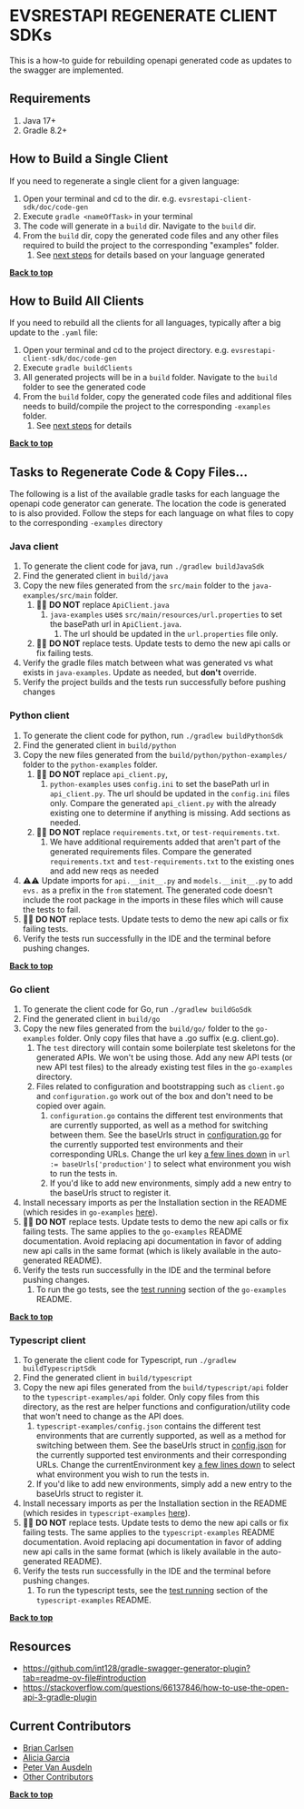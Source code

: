 <a name="top" />

# EVSRESTAPI REGENERATE CLIENT SDKs

This is a how-to guide for rebuilding openapi generated code as updates to the swagger are implemented.

## Requirements

1. Java 17+
2. Gradle 8.2+

## How to Build a Single Client

If you need to regenerate a single client for a given language:

1. Open your terminal and cd to the dir. e.g. `evsrestapi-client-sdk/doc/code-gen`
2. Execute `gradle <nameOfTask>` in your terminal
3. The code will generate in a `build` dir. Navigate to the `build` dir.
4. From the `build` dir, copy the generated code files and any other files required to build the project to the
   corresponding "examples" folder.
   1. See [next steps](#tasks-to-regenerate-code--copy-files) for details based on your language generated

**[Back to top](#evsrestapi-regenerate-client-sdks)**

## How to Build All Clients

If you need to rebuild all the clients for all languages, typically after a big update to the `.yaml` file:

1. Open your terminal and cd to the project directory. e.g. `evsrestapi-client-sdk/doc/code-gen`
2. Execute `gradle buildClients`
3. All generated projects will be in a `build` folder. Navigate to the `build` folder to see the generated code
4. From the `build` folder, copy the generated code files and additional files needs to build/compile the project to the
   corresponding `-examples` folder.
   1. See [next steps](#tasks-to-regenerate-code--copy-files) for details

**[Back to top](#evsrestapi-regenerate-client-sdks)**

## Tasks to Regenerate Code & Copy Files...

The following is a list of the available gradle tasks for each language the openapi code generator can generate. The
location the code is generated to is also provided. Follow the steps for each language on what files to copy to the
corresponding `-examples` directory

### Java client

1. To generate the client code for java, run `./gradlew buildJavaSdk`
2. Find the generated client in `build/java`
3. Copy the new files generated from the `src/main` folder to the `java-examples/src/main` folder.
   1. 🚫🚫 **DO NOT** replace `ApiClient.java`
      1. `java-examples` uses `src/main/resources/url.properties` to set the basePath url in `ApiClient.java`.
         1. The url should be updated in the `url.properties` file only.
   2. 🚫🚫 **DO NOT** replace tests. Update tests to demo the new api calls or fix failing tests.
4. Verify the gradle files match between what was generated vs what exists in `java-examples`. Update as needed, but
   **don't** override.
5. Verify the project builds and the tests run successfully before pushing changes

### Python client

1. To generate the client code for python, run `./gradlew buildPythonSdk`
2. Find the generated client in `build/python`
3. Copy the new files generated from the `build/python/python-examples/` folder to the `python-examples` folder.
   1. 🚫🚫 **DO NOT** replace `api_client.py`,
      1. `python-examples` uses `config.ini` to set the basePath url in `api_client.py`. The url should be updated in
         the `config.ini` files only. Compare the generated `api_client.py` with the already existing one to determine
         if anything is missing. Add sections as needed.
   2. 🚫🚫 **DO NOT** replace `requirements.txt`, or `test-requirements.txt`.
      1. We have additional requirements added that aren't part of the generated requirements files. Compare the
         generated `requirements.txt` and `test-requirements.txt` to the existing ones and add new reqs as needed
4. ⚠️⚠️ Update imports for `api.__init__.py` and `models.__init__.py` to add `evs.` as a prefix in the `from` statement. The generated
   code doesn't include the root package in the imports in these files which will cause the tests to fail.
5. 🚫🚫 **DO NOT** replace tests. Update tests to demo the new api calls or fix failing tests.
6. Verify the tests run successfully in the IDE and the terminal before pushing changes.

**[Back to top](#evsrestapi-regenerate-client-sdks)**

### Go client

1. To generate the client code for Go, run `./gradlew buildGoSdk`
2. Find the generated client in `build/go`
3. Copy the new files generated from the `build/go/` folder to the `go-examples` folder. Only copy files that have a .go suffix (e.g. client.go).
   1. The `test` directory will contain some boilerplate test skeletons for the generated APIs. We won't be using those. Add any new API tests (or new API test files) to the already existing test files in the `go-examples` directory.
   2. Files related to configuration and bootstrapping such as `client.go` and `configuration.go` work out of the box and don't need to be copied over again.
      1. `configuration.go` contains the different test environments that are currently supported, as well as a method for switching between them. See the baseUrls struct in [configuration.go](../../go-examples/configuration.go#L90) for the currently supported test environments and their corresponding URLs. Change the url key [a few lines down](../../go-examples/configuration.go#L99) in `url := baseUrls['production']` to select what environment you wish to run the tests in.
      2. If you'd like to add new environments, simply add a new entry to the baseUrls struct to register it.
4. Install necessary imports as per the Installation section in the README (which resides in `go-examples` [here](../../go-examples/README.md#installation)).
5. 🚫🚫 **DO NOT** replace tests. Update tests to demo the new api calls or fix failing tests. The same applies to the `go-examples` README documentation. Avoid replacing api documentation in favor of adding new api calls in the same format (which is likely available in the auto-generated README).
6. Verify the tests run successfully in the IDE and the terminal before pushing changes.
   1. To run the go tests, see the [test running](../../go-examples/README.md#test-running) section of the `go-examples` README.

**[Back to top](#evsrestapi-regenerate-client-sdks)**

### Typescript client

1. To generate the client code for Typescript, run `./gradlew buildTypescriptSdk`
2. Find the generated client in `build/typescript`
3. Copy the new api files generated from the `build/typescript/api` folder to the `typescript-examples/api` folder. Only copy files from this directory, as the rest are helper functions and configuration/utility code that won't need to change as the API does.
   1. `typescript-examples/config.json` contains the different test environments that are currently supported, as well as a method for switching between them. See the baseUrls struct in [config.json](../../typescript-examples/config.json#L2) for the currently supported test environments and their corresponding URLs. Change the currentEnvironment key [a few lines down](../../typescript-examples/config.json#L8) to select what environment you wish to run the tests in.
   2. If you'd like to add new environments, simply add a new entry to the baseUrls struct to register it.
4. Install necessary imports as per the Installation section in the README (which resides in `typescript-examples` [here](../../typescript-examples/README.md#extra-library-installation)).
5. 🚫🚫 **DO NOT** replace tests. Update tests to demo the new api calls or fix failing tests. The same applies to the `typescript-examples` README documentation. Avoid replacing api documentation in favor of adding new api calls in the same format (which is likely available in the auto-generated README).
6. Verify the tests run successfully in the IDE and the terminal before pushing changes.
   1. To run the typescript tests, see the [test running](../../typescript-examples/README.md#test-running) section of the `typescript-examples` README.

**[Back to top](#evsrestapi-regenerate-client-sdks)**

## Resources

- <https://github.com/int128/gradle-swagger-generator-plugin?tab=readme-ov-file#introduction>
- <https://stackoverflow.com/questions/66137846/how-to-use-the-open-api-3-gradle-plugin>

## Current Contributors

- [Brian Carlsen](https://github.com/bcarlsenca)
- [Alicia Garcia](https://github.com/gaaliciA1990)
- [Peter Van Ausdeln](https://github.com/peter-va)
- [Other Contributors](https://github.com/NCIEVS/evsrestapi-client-SDK/graphs/contributors)

**[Back to top](#evsrestapi-regenerate-client-sdks)**
